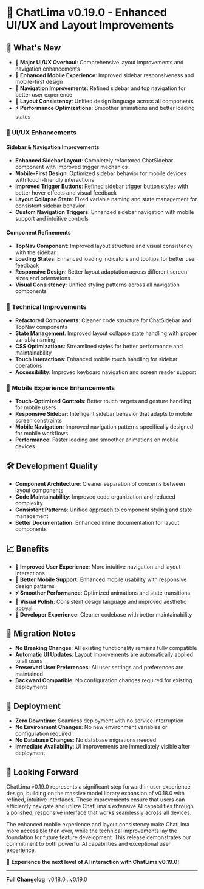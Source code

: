 # 🚀 ChatLima v0.19.0 - Enhanced UI/UX and Layout Improvements

## 🎯 What's New
- **🎨 Major UI/UX Overhaul**: Comprehensive layout improvements and navigation enhancements
- **📱 Enhanced Mobile Experience**: Improved sidebar responsiveness and mobile-first design
- **🧭 Navigation Improvements**: Refined sidebar and top navigation for better user experience
- **🎯 Layout Consistency**: Unified design language across all components
- **⚡ Performance Optimizations**: Smoother animations and better loading states

### 🎨 UI/UX Enhancements

#### **Sidebar & Navigation Improvements**
- **Enhanced Sidebar Layout**: Completely refactored ChatSidebar component with improved trigger mechanics
- **Mobile-First Design**: Optimized sidebar behavior for mobile devices with touch-friendly interactions
- **Improved Trigger Buttons**: Refined sidebar trigger button styles with better hover effects and visual feedback
- **Layout Collapse State**: Fixed variable naming and state management for consistent sidebar behavior
- **Custom Navigation Triggers**: Enhanced sidebar navigation with mobile support and intuitive controls

#### **Component Refinements**
- **TopNav Component**: Improved layout structure and visual consistency with the sidebar
- **Loading States**: Enhanced loading indicators and tooltips for better user feedback
- **Responsive Design**: Better layout adaptation across different screen sizes and orientations
- **Visual Consistency**: Unified styling patterns across all navigation components

### 🔧 Technical Improvements
- **Refactored Components**: Cleaner code structure for ChatSidebar and TopNav components
- **State Management**: Improved layout collapse state handling with proper variable naming
- **CSS Optimizations**: Streamlined styles for better performance and maintainability
- **Touch Interactions**: Enhanced mobile touch handling for sidebar operations
- **Accessibility**: Improved keyboard navigation and screen reader support

### 📱 Mobile Experience Enhancements
- **Touch-Optimized Controls**: Better touch targets and gesture handling for mobile users
- **Responsive Sidebar**: Intelligent sidebar behavior that adapts to mobile screen constraints
- **Mobile Navigation**: Improved navigation patterns specifically designed for mobile workflows
- **Performance**: Faster loading and smoother animations on mobile devices

## 🛠️ Development Quality
- **Component Architecture**: Cleaner separation of concerns between layout components
- **Code Maintainability**: Improved code organization and reduced complexity
- **Consistent Patterns**: Unified approach to component styling and state management
- **Better Documentation**: Enhanced inline documentation for layout components

## 📈 Benefits
- **🎯 Improved User Experience**: More intuitive navigation and layout interactions
- **📱 Better Mobile Support**: Enhanced mobile usability with responsive design patterns
- **⚡ Smoother Performance**: Optimized animations and state transitions
- **🎨 Visual Polish**: Consistent design language and improved aesthetic appeal
- **🔧 Developer Experience**: Cleaner codebase with better maintainability

## 🔄 Migration Notes
- **No Breaking Changes**: All existing functionality remains fully compatible
- **Automatic UI Updates**: Layout improvements are automatically applied to all users
- **Preserved User Preferences**: All user settings and preferences are maintained
- **Backward Compatible**: No configuration changes required for existing deployments

## 🚀 Deployment
- **Zero Downtime**: Seamless deployment with no service interruption
- **No Environment Changes**: No new environment variables or configuration required
- **No Database Changes**: No database migrations needed
- **Immediate Availability**: UI improvements are immediately visible after deployment

## 🌟 Looking Forward
ChatLima v0.19.0 represents a significant step forward in user experience design, building on the massive model library expansion of v0.18.0 with refined, intuitive interfaces. These improvements ensure that users can efficiently navigate and utilize ChatLima's extensive AI capabilities through a polished, responsive interface that works seamlessly across all devices.

The enhanced mobile experience and layout consistency make ChatLima more accessible than ever, while the technical improvements lay the foundation for future feature development. This release demonstrates our commitment to both powerful AI capabilities and exceptional user experience.

🎯 **Experience the next level of AI interaction with ChatLima v0.19.0!**

---

**Full Changelog**: [v0.18.0...v0.19.0](https://github.com/brooksy4503/chatlima/compare/v0.18.0...v0.19.0) 